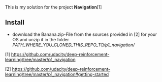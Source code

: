 This is my solution for the project **Navigation**[1]

## Install
- download the Banana.zip-File from the sources provided in [2] for your OS and unzip it in the folder *PATH_WHERE_YOU_CLONED_THIS_REPO_TO/p1_navigation/*


[1] https://github.com/udacity/deep-reinforcement-learning/tree/master/p1_navigation

[2] https://github.com/udacity/deep-reinforcement-learning/tree/master/p1_navigation#getting-started